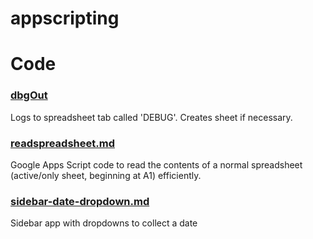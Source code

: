 # appscripting

# Code

### [dbgOut](./code/dbgout.md)
Logs to spreadsheet tab called 'DEBUG'. Creates sheet if necessary.

### [readspreadsheet.md](./code/readspreadsheet.md)
Google Apps Script code to read the contents of a normal spreadsheet (active/only sheet, beginning at A1) efficiently.

### [sidebar-date-dropdown.md](./code/sidebar-date-dropdown.md)
Sidebar app with dropdowns to collect a date
